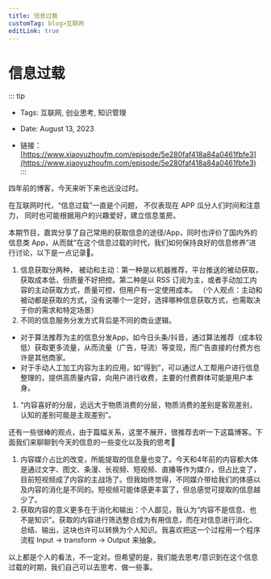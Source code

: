 ```yaml
---
title: 信息过载
customTag: blog>互联网
editLink: true
---
```

# 信息过载

::: tip
- Tags: 互联网, 创业思考, 知识管理

- Date: August 13, 2023

- 链接：[https://www.xiaoyuzhoufm.com/episode/5e280faf418a84a0461fbfe3](https://www.xiaoyuzhoufm.com/episode/5e280faf418a84a0461fbfe3)
:::

四年前的博客，今天来听下来也远没过时。

在互联网时代，“信息过载”一直是个问题，
不仅表现在 APP 瓜分人们时间和注意力，
同时也可能根据用户的兴趣爱好，建立信息茧房。

本期节目，嘉宾分享了自己常用的获取信息的途径/App，同时也评价了国内外的信息类 App，从而就“在这个信息过载的时代，我们如何保持良好的信息修养”进行讨论，以下是一点记录📝。

1. 信息获取分两种， 被动和主动：第一种是以机器推荐，平台推送的被动获取，获取成本低，但质量不好把控。第二种是以 RSS 订阅为主，或者手动加工内容的主动获取方式，质量可控，但用户有一定使用成本。
（个人观点：主动和被动都是获取的方式，没有说哪个一定好，选择哪种信息获取方式，也需取决于你的需求和特定场景）
2. 不同的信息服务分发方式背后是不同的商业逻辑。
- 对于算法推荐为主的信息分发App，如今日头条/抖音，通过算法推荐（成本较低）获取更多流量，从而流量（广告，导流）等变现，而广告直接的付费方也许是其他商家。
- 对于手动人工加工内容为主的应用，如“得到”，可以通过人工帮用户进行信息整理的，提供高质量内容，向用户进行收费，主要的付费群体可能是用户本身。
1. “内容喜好的分层，远远大于物质消费的分层，物质消费的差别是客观差别，认知的差别可能是主观差别”。

还有一些很棒的观点，由于篇幅关系，这里不展开，很推荐去听一下这篇博客。下面我们来聊聊到今天的信息的一些变化以及我的思考🤔️

1. 内容媒介占比的改变，所能提取的信息量也变了。今天和4年前的内容都大体是通过文字、图文、条漫、长视频、短视频、直播等作为媒介，但占比变了，目前短视频成了内容的主战场了。但我始终觉得，不同媒介带给我们的体感以及内容的消化是不同的。短视频可能体感更丰富了，但总感觉可提取的信息越少了。
2. 获取内容的意义更多在于消化和输出：个人鄙见，我认为“内容不是信息、也不是知识”。获取的内容进行筛选整合成为有用信息，而在对信息进行消化、总结、输出，这块也许可以转换为个人知识。我喜欢把这一个过程用一个程序流程 Input -> transform -> Output 来抽象。

以上都是个人的看法，不一定对。但希望的是，我们能去思考/意识到在这个信息过载的时期，我们自己可以去思考、做一些事。